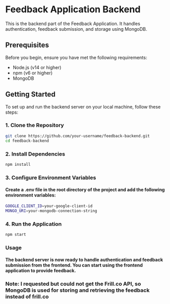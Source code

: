 # Feedback Application Backend

This is the backend part of the Feedback Application. It handles authentication, feedback submission, and storage using MongoDB.

## Prerequisites

Before you begin, ensure you have met the following requirements:

- Node.js (v14 or higher)
- npm (v6 or higher)
- MongoDB

## Getting Started

To set up and run the backend server on your local machine, follow these steps:

### 1. Clone the Repository

```bash
git clone https://github.com/your-username/feedback-backend.git
cd feedback-backend
```
### 2. Install Dependencies
```bash
npm install
```
### 3. Configure Environment Variables
#### Create a .env file in the root directory of the project and add the following environment variables:
```bash
GOOGLE_CLIENT_ID=your-google-client-id
MONGO_URI=your-mongodb-connection-string

```

### 4. Run the Application
```bash
npm start
```
### Usage
#### The backend server is now ready to handle authentication and feedback submission from the frontend. You can start using the frontend application to provide feedback.

### Note: I requested but could not get the Frill.co API, so MongoDB is used for storing and retrieving the feedback instead of frill.co
